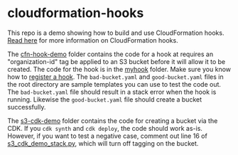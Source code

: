 # cloudformation-hooks
This repo is a demo showing how to build and use CloudFormation hooks. [Read here](https://docs.aws.amazon.com/cloudformation-cli/latest/userguide/hooks.html) for more information on CloudFormation hooks.

The [cfn-hook-demo](./cfn-hook-demo) folder contains the code for a hook at requires an "organization-id" tag be applied to an S3 bucket before it will allow it to be created. The code for the hook is in the [myhook](./cfn-hook-demo/myhook) folder. Make sure you know how to [register a hook](https://docs.aws.amazon.com/cloudformation-cli/latest/userguide/registering-hook-python.html). The `bad-bucket.yaml` and `good-bucket.yaml` files in the root directory are sample templates you can use to test the code out. The `bad-bucket.yaml` file should result in a stack error when the hook is running. Likewise the `good-bucket.yaml` file should create a bucket successfully.

The [s3-cdk-demo](./s3-cdk-demo) folder contains the code for creating a bucket via the CDK. If you `cdk synth` and `cdk deploy`, the code should work as-is. However, if you want to test a negative case, comment out line 16 of [s3_cdk_demo_stack.py](./s3-cdk-demo/s3-cdk-demo/s3_cdk_demo_stack.py), which will turn off tagging on the bucket.
